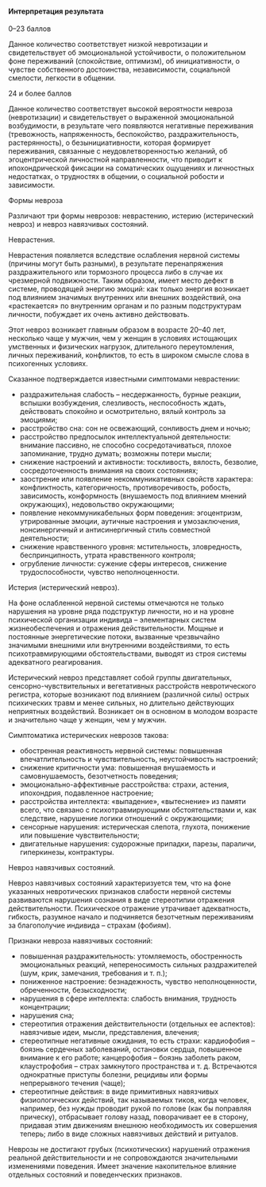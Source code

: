 ﻿#### Интерпретация результата

0–23 баллов

Данное количество соответствует низкой невротизации и свидетельствует об эмоциональной устойчивости, о положительном фоне переживаний (спокойствие, оптимизм), об инициативности, о чувстве собственного достоинства, независимости, социальной смелости, легкости в общении.

24 и более баллов

Данное количество соответствует высокой вероятности невроза (невротизации) и свидетельствует о выраженной эмоциональной возбудимости, в результате чего появляются негативные переживания (тревожность, напряженность, беспокойство, раздражительность, растерянность), о безынициативности, которая формирует переживания, связанные с неудовлетворенностью желаний, об эгоцентрической личностной направленности, что приводит к ипохондрической фиксации на соматических ощущениях и личностных недостатках, о трудностях в общении, о социальной робости и зависимости.

Формы невроза

Различают три формы неврозов: неврастению, истерию (истерический невроз) и невроз навязчивых состояний.

Неврастения.

Неврастения появляется вследствие ослабления нервной системы (причины могут быть разными), в результате перенапряжения раздражительного или тормозного процесса либо в случае их чрезмерной подвижности. Таким образом, имеет место дефект в системе, проводящей энергию эмоций: как только энергия возникает под влиянием значимых внутренних или внешних воздействий, она «растекается» по внутренним органам и по разным подструктурам личности, побуждает их очень активно действовать.

Этот невроз возникает главным образом в возрасте 20–40 лет, несколько чаще у мужчин, чем у женщин в условиях истощающих умственных и физических нагрузок, длительного переутомления, личных переживаний, конфликтов, то есть в широком смысле слова в психогенных условиях.

Сказанное подтверждается известными симптомами неврастении:

-   раздражительная слабость – несдержанность, бурные реакции, вспышки возбуждения, слезливость, неспособность ждать, действовать спокойно и осмотрительно, вялый контроль за эмоциями;
-   расстройство сна: сон не освежающий, сонливость днем и ночью;
-   расстройство предпосылок интеллектуальной деятельности: внимание пассивно, не способно сосредотачиваться, плохое запоминание, трудно думать; возможны потери мысли;
-   снижение настроений и активности: тоскливость, вялость, безволие, сосредоточенность внимания на своих состояниях;
-   заострение или появление некоммуникативных свойств характера: конфликтность, категоричность, противоречивость, робость, зависимость, конформность (внушаемость под влиянием мнений окружающих), недовольство окружающими;
-   появление некоммуникабельных форм поведения: эгоцентризм, утрированные эмоции, аутичные настроения и умозаключения, нонсинергичный и антисинергичный стиль совместной деятельности;
-   снижение нравственного уровня: мстительность, зловредность, беспринципность, утрата нравственного контроля;
-   огрубление личности: сужение сферы интересов, снижение трудоспособности, чувство неполноценности.

Истерия (истерический невроз).

На фоне ослабленной нервной системы отмечаются не только нарушения на уровне ряда подструктур личности, но и на уровне психической организации индивида – элементарных систем жизнеобеспечения и отражения действительности. Мощные и постоянные энергетические потоки, вызванные чрезвычайно значимыми внешними или внутренними воздействиями, то есть психотравмирующими обстоятельствами, выводят из строя системы адекватного реагирования.

Истерический невроз представляет собой группы двигательных, сенсорно-чувствительных и вегетативных расстройств невротического регистра, которые возникают под влиянием (различной силы) острых психических травм и менее сильных, но длительно действующих неприятных воздействий. Возникает он в основном в молодом возрасте и значительно чаще у женщин, чем у мужчин.

Симптоматика истерических неврозов такова:

-   обостренная реактивность нервной системы: повышенная впечатлительность и чувствительность, неустойчивость настроений;
-   снижение критичности ума: повышенная внушаемость и самовнушаемость, безотчетность поведения;
-   эмоционально-аффективные расстройства: страхи, астения, ипохондрия, подавленное настроение;
-   расстройства интеллекта: «выпадение», «вытеснение» из памяти всего, что связано с психотравмирующими обстоятельствами и, как следствие, нарушение логики отношений с окружающими;
-   сенсорные нарушения: истерическая слепота, глухота, понижение или повышение чувствительности;
-   двигательные нарушения: судорожные припадки, парезы, параличи, гиперкинезы, контрактуры.

Невроз навязчивых состояний.

Невроз навязчивых состояний характеризуется тем, что на фоне указанных невротических признаков слабости нервной системы развиваются нарушения сознания в виде стереотипии отражения действительности. Психическое отражение утрачивает адекватность, гибкость, разумное начало и подчиняется безотчетным переживаниям за благополучие индивида – страхам (фобиям).

Признаки невроза навязчивых состояний:

-   повышенная раздражительность: утомляемость, обостренность эмоциональных реакций, непереносимость сильных раздражителей (шум, крик, замечания, требования и т. п.);
-   пониженное настроение: безнадежность, чувство неполноценности, обреченности, безысходности;
-   нарушения в cфepe интеллекта: слабость внимания, трудность концентрации;
-   нарушения сна;
-   стереотипия отражения действительности (отдельных ее аспектов): навязчивые идеи, мысли, представления, влечения;
-   стереотипные негативные ожидания, то есть страхи: кардиофобия – боязнь сердечных заболеваний, остановки сердца, повышенное внимание к его работе; канцерофобия – боязнь заболеть раком, клаустрофобия – страх замкнутого пространства и т. д. Встречаются однократные приступы болезни, рецидивы или формы непрерывного течения (чаще);
-   стереотипные действия: в виде примитивных навязчивых физиологических действий, так называемых тиков, когда человек, например, без нужды проводит рукой по голове (как бы поправляя прическу), отбрасывает голову назад, поворачивает ее в сторону, придавая этим движениям внешнюю необходимость их совершения теперь; либо в виде сложных навязчивых действий и ритуалов.

Неврозы не достигают грубых (психотических) нарушений отражения реальной действительности и не сопровождаются значительными изменениями поведения. Имеет значение накопительное влияние отдельных состояний и поведенческих признаков.
